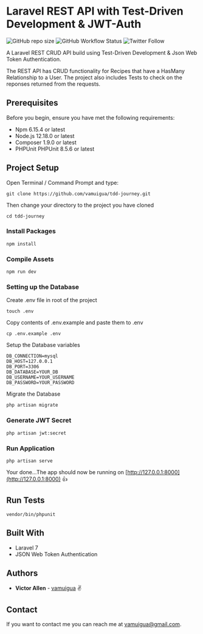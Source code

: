 # Laravel REST API with Test-Driven Development & JWT-Auth

![GitHub repo size](https://img.shields.io/github/repo-size/vamuigua/tdd-journey) ![GitHub Workflow Status](https://img.shields.io/github/workflow/status/vamuigua/tdd-journey/Run_Tests_in_mysql) ![Twitter Follow](https://img.shields.io/twitter/follow/VictorAllen22?style=social)

A Laravel REST CRUD API build using Test-Driven Development & Json Web Token Authentication.

The REST API has CRUD functionality for Recipes that have a HasMany Relationship to a User. The project also includes Tests to check on the reponses returned from the requests.

## Prerequisites

Before you begin, ensure you have met the following requirements:

-   Npm 6.15.4 or latest
-   Node.js 12.18.0 or latest
-   Composer 1.9.0 or latest
-   PHPUnit PHPUnit 8.5.6 or latest

## Project Setup

Open Terminal / Command Prompt and type:

```
git clone https://github.com/vamuigua/tdd-journey.git
```

Then change your directory to the project you have cloned

```
cd tdd-journey
```

### Install Packages

```
npm install
```

### Compile Assets

```
npm run dev
```

### Setting up the Database

Create .env file in root of the project

```
touch .env
```

Copy contents of .env.example and paste them to .env

```
cp .env.example .env
```

Setup the Database variables

```
DB_CONNECTION=mysql
DB_HOST=127.0.0.1
DB_PORT=3306
DB_DATABASE=YOUR_DB
DB_USERNAME=YOUR_USERNAME
DB_PASSWORD=YOUR_PASSWORD
```

Migrate the Database

```
php artisan migrate
```

### Generate JWT Secret

```
php artisan jwt:secret
```

### Run Application

```
php artisan serve
```

Your done...The app should now be running on [http://127.0.0.1:8000](http://127.0.0.1:8000) 👍

## Run Tests

```
vendor/bin/phpunit
```

## Built With

-   Laravel 7
-   JSON Web Token Authentication

## Authors

-   **Victor Allen** - [vamuigua](https://github.com/vamuigua) :v:

## Contact

If you want to contact me you can reach me at <vamuigua@gmail.com>.
